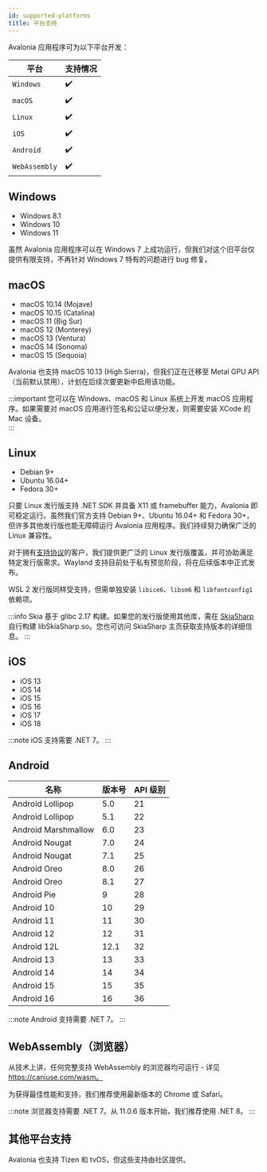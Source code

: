 ```yaml
---
id: supported-platforms
title: 平台支持
---
```


Avalonia 应用程序可为以下平台开发：

| 平台          | 支持情况   |
|---------------|------------|
| `Windows`     | ✔️         |
| `macOS `      | ✔️         |
| `Linux`       | ✔️         |
| `iOS`        | ✔️         |
| `Android`     | ✔️         |
| `WebAssembly` | ✔️         |

## Windows

* Windows 8.1
* Windows 10
* Windows 11

虽然 Avalonia 应用程序可以在 Windows 7 上成功运行，但我们对这个旧平台仅提供有限支持，不再针对 Windows 7 特有的问题进行 bug 修复。

## macOS

* macOS 10.14 (Mojave)
* macOS 10.15 (Catalina)
* macOS 11 (Big Sur)
* macOS 12 (Monterey)
* macOS 13 (Ventura)
* macOS 14 (Sonoma)
* macOS 15 (Sequoia)

Avalonia 也支持 macOS 10.13 (High Sierra)，但我们正在迁移至 Metal GPU API（当前默认禁用），计划在后续次要更新中启用该功能。

:::important
您可以在 Windows、macOS 和 Linux 系统上开发 macOS 应用程序。如果需要对 macOS 应用进行签名和公证以便分发，则需要安装 XCode 的 Mac 设备。  
:::

## Linux

* Debian 9+
* Ubuntu 16.04+
* Fedora 30+

只要 Linux 发行版支持 .NET SDK 并具备 X11 或 framebuffer 能力，Avalonia 即可稳定运行。虽然我们官方支持 Debian 9+、Ubuntu 16.04+ 和 Fedora 30+，但许多其他发行版也能无障碍运行 Avalonia 应用程序。我们持续努力确保广泛的 Linux 兼容性。

对于拥有[支持协议](https://avaloniaui.net/support)的客户，我们提供更广泛的 Linux 发行版覆盖，并可协助满足特定发行版需求。Wayland 支持目前处于私有预览阶段，将在后续版本中正式发布。

WSL 2 发行版同样受支持，但需单独安装 `libice6`、`libsm6` 和 `libfontconfig1` 依赖项。

:::info
Skia 基于 glibc 2.17 构建。如果您的发行版使用其他库，需在 [SkiaSharp](https://github.com/mono/SkiaSharp) 自行构建 libSkiaSharp.so。您也可访问 SkiaSharp 主页获取支持版本的详细信息。
:::

## iOS 

* iOS 13
* iOS 14
* iOS 15
* iOS 16
* iOS 17
* iOS 18

:::note
iOS 支持需要 .NET 7。
:::

## Android 

| 名称                | 版本号 | API 级别 |
|---------------------|---------|-----|
| Android Lollipop    | 5.0     | 21  |
| Android Lollipop    | 5.1     | 22  |
| Android Marshmallow | 6.0     | 23  |
| Android Nougat      | 7.0     | 24  |
| Android Nougat      | 7.1     | 25  |
| Android Oreo        | 8.0     | 26  |
| Android Oreo        | 8.1     | 27  |
| Android Pie         | 9       | 28  |
| Android 10          | 10      | 29  |
| Android 11          | 11      | 30  |
| Android 12          | 12      | 31  |
| Android 12L         | 12.1    | 32  |
| Android 13          | 13      | 33  |
| Android 14          | 14      | 34  |
| Android 15          | 15      | 35  |
| Android 16          | 16      | 36  |

:::note
Android 支持需要 .NET 7。
:::

## WebAssembly（浏览器）
从技术上讲，任何完整支持 WebAssembly 的浏览器均可运行 - 详见 https://caniuse.com/wasm。

为获得最佳性能和支持，我们推荐使用最新版本的 Chrome 或 Safari。

:::note
浏览器支持需要 .NET 7。从 11.0.6 版本开始，我们推荐使用 .NET 8。
:::

## 其他平台支持
Avalonia 也支持 Tizen 和 tvOS，但这些支持由社区提供。